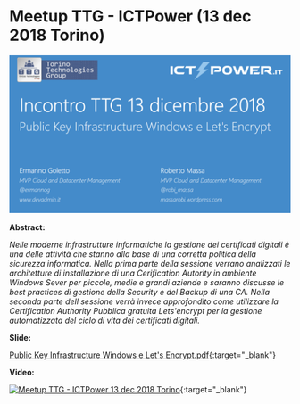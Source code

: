 # Meetup TTG - ICTPower (13 dec 2018 Torino)

![](TTG-2018-12-13.png)

__Abstract:__

*Nelle moderne infrastrutture informatiche la gestione dei certificati digitali è una delle attività che stanno alla base di una corretta politica della sicurezza informatica. Nella prima parte della sessione verrano analizzati le architetture di installazione di una Cerification Autority in ambiente Windows Sever per piccole, medie e grandi aziende e saranno discusse le best practices di gestione della Security e del Backup di una CA. Nella seconda parte dell sessione verrà invece approfondito come utilizzare la Certification Authority Pubblica gratuita Lets'encrypt per la gestione automatizzata del ciclo di vita dei certificati digitali.*

__Slide:__

[Public Key Infrastructure Windows e Let's Encrypt.pdf](Public%20Key%20Infrastructure%20Windows%20e%20Let's%20Encrypt.pdf){:target="_blank"}

__Video:__ 

[![Meetup TTG - ICTPower 13 dec 2018 Torino](http://img.youtube.com/vi/i7uFShDnDPk/0.jpg)](http://www.youtube.com/watch?v=i7uFShDnDPk "Meetup TTG - ICTPower 13 dec 2018 Torino"){:target="_blank"}
